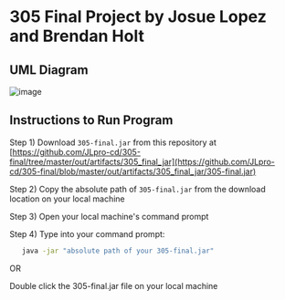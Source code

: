# 305 Final Project by Josue Lopez and Brendan Holt

## UML Diagram
![image](https://github.com/user-attachments/assets/ef020096-ebbf-4a3c-962c-476e6f5f075b)

## Instructions to Run Program
Step 1) Download `305-final.jar` from this repository at [https://github.com/JLpro-cd/305-final/tree/master/out/artifacts/305_final_jar](https://github.com/JLpro-cd/305-final/blob/master/out/artifacts/305_final_jar/305-final.jar)

Step 2) Copy the absolute path of `305-final.jar` from the download location on your local machine  

Step 3) Open your local machine's command prompt  

Step 4) Type into your command prompt:

```bash
   java -jar "absolute path of your 305-final.jar"
```
OR

   Double click the 305-final.jar file on your local machine

